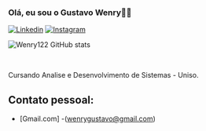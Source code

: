 ### Olá, eu sou o Gustavo Wenry👋🏽

[![Linkedin](https://img.shields.io/badge/LinkedIn-0077B5?style=for-the-badge&logo=linkedin&logoColor=white)](https://www.linkedin.com/in/gustavo-wenry/?utm_source=share&utm_campaign=share_via&utm_content=profile&utm_medium=ios_app)
[![Instagram](https://img.shields.io/badge/Instagram-E4405F?style=for-the-badge&logo=instagram&logoColor=white)](https://www.instagram.com/_wenry__/)

![Wenry122 GitHub stats](https://github-readme-stats.vercel.app/api?username=Wenry123&show_icons=true&theme=onedark)

</div><br/>

Cursando Analise e Desenvolvimento de Sistemas - Uniso.

## Contato pessoal:

- [Gmail.com] -(wenrygustavo@gmail.com)<br/>

<!--
**Wenry123/Wenry123** is a ✨ _special_ ✨ repository because its `README.md` (this file) appears on your GitHub profile.

Here are some ideas to get you started:

- 🔭 I’m currently working on ...
- 🌱 I’m currently learning ...
- 👯 I’m looking to collaborate on ...
- 🤔 I’m looking for help with ...
- 💬 Ask me about ...
- 📫 How to reach me: ...
- 😄 Pronouns: ...
- ⚡ Fun fact: ...
-->
